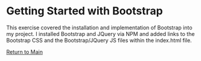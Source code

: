 # Getting Started with Bootstrap
This exercise covered the installation and implementation of Bootstrap into my project.  I installed Bootstrap and JQuery via NPM and added links to the Bootstrap CSS and the Bootstrap/JQuery JS files within the index.html file.

[Return to Main](https://github.com/mizakiharuno/Portfolio)
